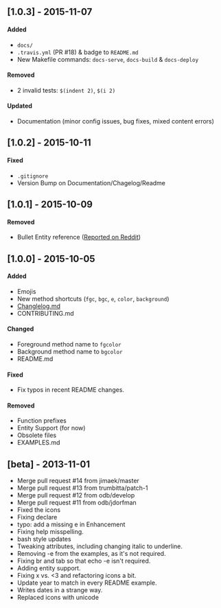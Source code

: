 ## [1.0.3] - 2015-11-07

#### Added
- `docs/`
- `.travis.yml` (PR #18) & badge to `README.md`
- New Makefile commands: `docs-serve`, `docs-build` & `docs-deploy`

#### Removed
- 2 invalid tests: `$(indent 2)`, `$(i 2)`

#### Updated
- Documentation (minor config issues, bug fixes, mixed content errors)

## [1.0.2] - 2015-10-11

#### Fixed
- `.gitignore`
- Version Bump on Documentation/Chagelog/Readme

## [1.0.1] - 2015-10-09

#### Removed
- Bullet Entity reference ([Reported on Reddit](https://www.reddit.com/r/bash/comments/3nps8x/shml_shell_markup_language/cvr3gm2))

## [1.0.0] - 2015-10-05

#### Added
- Emojis
- New method shortcuts (`fgc`, `bgc`, `e`, `color`, `background`)
- [Changlelog.md](http://keepachangelog.com/)
- CONTRIBUTING.md

#### Changed
- Foreground method name to `fgcolor`
- Background method name to `bgcolor`
- README.md

#### Fixed
- Fix typos in recent README changes.

#### Removed
- Function prefixes
- Entity Support (for now)
- Obsolete files
- EXAMPLES.md

## [beta] - 2013-11-01
- Merge pull request #14 from jimaek/master
- Merge pull request #13 from trumbitta/patch-1
- Merge pull request #12 from odb/develop
- Merge pull request #11 from odb/jdorfman
- Fixed the icons
- Fixing declare
- typo: add a missing e in Enhancement
- Fixing help misspelling.
- bash style updates
- Tweaking attributes, including changing italic to underline.
- Removing -e from the examples, as it's not required.
- Fixing br and tab so that echo -e isn't required.
- Adding entity support.
- Fixing x vs. <3 and refactoring icons a bit.
- Update year to match in every README example.
- Writes dates in a strange way.
- Replaced icons with unicode
